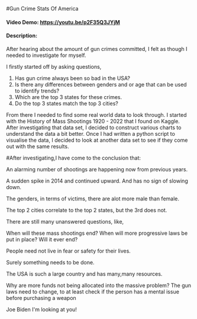 #Gun Crime Stats Of America
#### Video Demo:  https://youtu.be/p2F35Q3JYjM
#### Description:
After hearing about the amount of gun crimes committed, I felt as though I needed to investigate for myself.
 
I firstly started off by asking questions,
1. Has gun crime always been so bad in the USA?
2. Is there any differences between genders and or age that can be used to identify trends?
3. Which are the top 3 states for these crimes.
4. Do the top 3 states match the top 3 cities?
 
From there I needed to find some real world data to look through.
I started with the History of Mass Shootings 1920 - 2022 that I found on Kaggle. 
After investigating that data set, I decided to construct various charts to understand the data a bit better.
Once I had written a python script to visualise the data, I decided to look at another data set to see if they come out with the same results.
 
#After investigating,I have come to the conclusion that:
 
An alarming number of shootings are happening now from previous years.
 
A sudden spike in 2014 and continued upward. And has no sign of slowing down.
 
The genders, in terms of victims, there are alot more male than female.
 
The top 2 cities correlate to the top 2 states, but the 3rd does not.
 
 
There are still many unanswered questions, like,
 
When will these mass shootings end?
When will more progressive laws be put in place?
Will it ever end?
 
People need not live in fear or safety for their lives.
 
Surely something needs to be done.
 
The USA is such a large country and has many,many resources.
 
Why are more funds not being allocated into the massive problem?
The gun laws need to change, to at least check if the person has a mental issue before purchasing a weapon
 
Joe Biden I'm looking at you!
